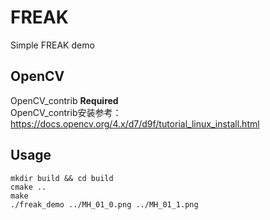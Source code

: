 # FREAK
Simple FREAK demo

## OpenCV
OpenCV_contrib **Required** <br> 
OpenCV_contrib安装参考：https://docs.opencv.org/4.x/d7/d9f/tutorial_linux_install.html <br>

## Usage
```
mkdir build && cd build
cmake ..
make
./freak_demo ../MH_01_0.png ../MH_01_1.png
```


